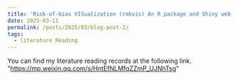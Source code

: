 ```yaml
---
title: 'Risk-of-bias VISualization (robvis) An R package and Shiny web app for visualizing risk-of-bias assessments'
date: 2025-03-11
permalink: /posts/2025/03/blog-post-2/
tags:
  - literature Reading
---
```

You can find my literature reading records at the following link.
"https://mp.weixin.qq.com/s/HntEfNLMfqZZmP_UJNhTsg"
